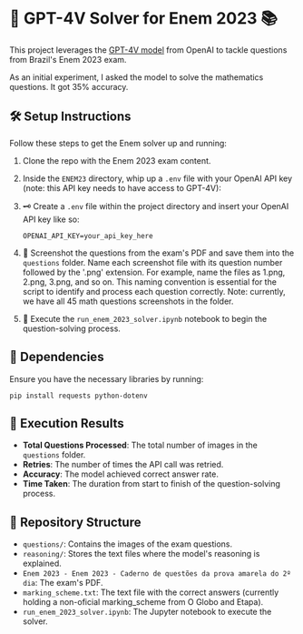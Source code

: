 # 🤖 GPT-4V Solver for Enem 2023 📚

This project leverages the [GPT-4V model](https://cdn.openai.com/papers/GPTV_System_Card.pdf) from OpenAI to tackle questions from Brazil's Enem 2023 exam.

As an initial experiment, I asked the model to solve the mathematics questions. It got 35% accuracy.

## 🛠 Setup Instructions

Follow these steps to get the Enem solver up and running:

1. Clone the repo with the Enem 2023 exam content.
2. Inside the `ENEM23` directory, whip up a `.env` file with your OpenAI API key (note: this API key needs to have access to GPT-4V):
3. 🗝️ Create a `.env` file within the project directory and insert your OpenAI API key like so:

    ```env
    OPENAI_API_KEY=your_api_key_here
    ```

4. 📸 Screenshot the questions from the exam's PDF and save them into the `questions` folder. Name each screenshot file with its question number followed by the '.png' extension. For example, name the files as 1.png, 2.png, 3.png, and so on. This naming convention is essential for the script to identify and process each question correctly. Note: currently, we have all 45 math questions screenshots in the folder.

5. 🚀 Execute the `run_enem_2023_solver.ipynb` notebook to begin the question-solving process.

## 📌 Dependencies

Ensure you have the necessary libraries by running:

    pip install requests python-dotenv

## 🎯 Execution Results

- **Total Questions Processed**: The total number of images in the `questions` folder.
- **Retries**: The number of times the API call was retried.
- **Accuracy**: The model achieved correct answer rate.
- **Time Taken**: The duration from start to finish of the question-solving process.

## 📂 Repository Structure

- `questions/`: Contains the images of the exam questions.
- `reasoning/`: Stores the text files where the model's reasoning is explained.
- `Enem 2023 - Enem 2023 - Caderno de questões da prova amarela do 2º dia`: The exam's PDF.
- `marking_scheme.txt`: The text file with the correct answers (currently holding a non-oficial marking_scheme from O Globo and Etapa).
- `run_enem_2023_solver.ipynb`: The Jupyter notebook to execute the solver.